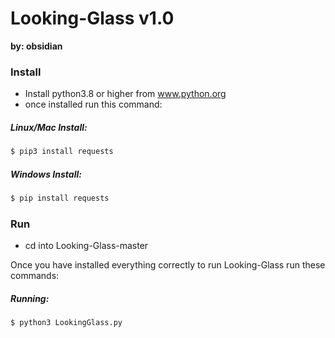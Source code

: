 # Looking-Glass v1.0
**by: obsidian**

### Install
- Install python3.8 or higher from www.python.org
- once installed run this command:
##### Linux/Mac Install:
```python
$ pip3 install requests
```
##### Windows Install:
```python
$ pip install requests
```

### Run

- cd into Looking-Glass-master

Once you have installed everything correctly to run Looking-Glass run these commands:

##### Running:
```
$ python3 LookingGlass.py
```
